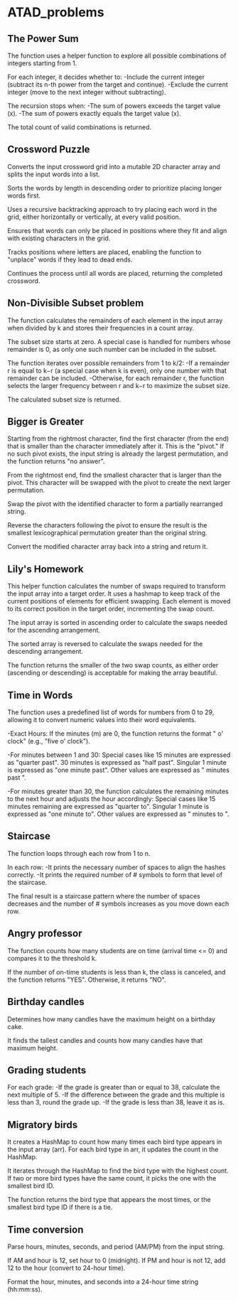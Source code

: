 # ATAD_problems

## The Power Sum

The function uses a helper function to explore all possible combinations of integers starting from 1.

For each integer, it decides whether to:
-Include the current integer (subtract its n-th power from the target and continue).
-Exclude the current integer (move to the next integer without subtracting).

The recursion stops when:
-The sum of powers exceeds the target value (x).
-The sum of powers exactly equals the target value (x).

The total count of valid combinations is returned.

## Crossword Puzzle

Converts the input crossword grid into a mutable 2D character array and splits the input words into a list.

Sorts the words by length in descending order to prioritize placing longer words first.

Uses a recursive backtracking approach to try placing each word in the grid, either horizontally or vertically, at every valid position.

Ensures that words can only be placed in positions where they fit and align with existing characters in the grid.

Tracks positions where letters are placed, enabling the function to "unplace" words if they lead to dead ends.

Continues the process until all words are placed, returning the completed crossword.

## Non-Divisible Subset problem

The function calculates the remainders of each element in the input array when divided by k and stores their frequencies in a count array.

The subset size starts at zero. A special case is handled for numbers whose remainder is 0, as only one such number can be included in the subset.

The function iterates over possible remainders from 1 to k/2:
-If a remainder r is equal to k−r (a special case when k is even), only one number with that remainder can be included.
-Otherwise, for each remainder r, the function selects the larger frequency between r and k−r to maximize the subset size.

The calculated subset size is returned.

## Bigger is Greater

Starting from the rightmost character, find the first character (from the end) that is smaller than the character immediately after it. This is the "pivot." If no such pivot exists, the input string is already the largest permutation, and the function returns "no answer".

From the rightmost end, find the smallest character that is larger than the pivot. This character will be swapped with the pivot to create the next larger permutation.

Swap the pivot with the identified character to form a partially rearranged string.

Reverse the characters following the pivot to ensure the result is the smallest lexicographical permutation greater than the original string.

Convert the modified character array back into a string and return it.

## Lily's Homework

This helper function calculates the number of swaps required to transform the input array into a target order. It uses a hashmap to keep track of the current positions of elements for efficient swapping. Each element is moved to its correct position in the target order, incrementing the swap count.

The input array is sorted in ascending order to calculate the swaps needed for the ascending arrangement.

The sorted array is reversed to calculate the swaps needed for the descending arrangement.

The function returns the smaller of the two swap counts, as either order (ascending or descending) is acceptable for making the array beautiful.

## Time in Words

The function uses a predefined list of words for numbers from 0 to 29, allowing it to convert numeric values into their word equivalents.

-Exact Hours:
If the minutes (m) are 0, the function returns the format "<hour> o' clock" (e.g., "five o' clock").

-For minutes between 1 and 30:
Special cases like 15 minutes are expressed as "quarter past".
30 minutes is expressed as "half past".
Singular 1 minute is expressed as "one minute past".
Other values are expressed as "<minutes> minutes past <hour>".

-For minutes greater than 30, the function calculates the remaining minutes to the next hour and adjusts the hour accordingly:
Special cases like 15 minutes remaining are expressed as "quarter to".
Singular 1 minute is expressed as "one minute to".
Other values are expressed as "<minutes> minutes to <next hour>".

## Staircase

The function loops through each row from 1 to n.

In each row:
-It prints the necessary number of spaces to align the hashes correctly.
-It prints the required number of # symbols to form that level of the staircase.

The final result is a staircase pattern where the number of spaces decreases and the number of # symbols increases as you move down each row.

## Angry professor

The function counts how many students are on time (arrival time <= 0) and compares it to the threshold k.

If the number of on-time students is less than k, the class is canceled, and the function returns "YES". Otherwise, it returns "NO".

## Birthday candles

Determines how many candles have the maximum height on a birthday cake.

It finds the tallest candles and counts how many candles have that maximum height.

## Grading students

For each grade:
-If the grade is greater than or equal to 38, calculate the next multiple of 5.
-If the difference between the grade and this multiple is less than 3, round the grade up.
-If the grade is less than 38, leave it as is.

## Migratory birds

It creates a HashMap to count how many times each bird type appears in the input array (arr).
For each bird type in arr, it updates the count in the HashMap.

It iterates through the HashMap to find the bird type with the highest count.
If two or more bird types have the same count, it picks the one with the smallest bird ID.

The function returns the bird type that appears the most times, or the smallest bird type ID if there is a tie.

## Time conversion

Parse hours, minutes, seconds, and period (AM/PM) from the input string.

If AM and hour is 12, set hour to 0 (midnight).
If PM and hour is not 12, add 12 to the hour (convert to 24-hour time).

Format the hour, minutes, and seconds into a 24-hour time string (hh:mm:ss).
